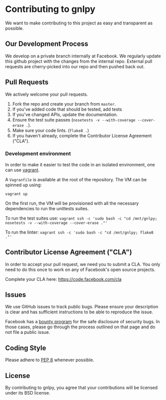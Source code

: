 # Contributing to gnlpy
We want to make contributing to this project as easy and transparent as
possible.

## Our Development Process
We develop on a private branch internally at Facebook. We regularly update
this github project with the changes from the internal repo. External pull
requests are cherry-picked into our repo and then pushed back out.

## Pull Requests
We actively welcome your pull requests.
1. Fork the repo and create your branch from `master`.
2. If you've added code that should be tested, add tests
3. If you've changed APIs, update the documentation.
4. Ensure the test suite passes (`nosetests -v --with-coverage --cover-erase .`).
5. Make sure your code lints. (`flake8 .`)
6. If you haven't already, complete the Contributor License Agreement ("CLA").

### Development environment

In order to make it easier to test the code in an isolated environment, one can
use [vagrant](https://www.vagrantup.com/).

A `Vagranfile` is available at the root of the repository. The VM can be spinned
up using:

`vagrant up`

On the first run, the VM will be provisioned with all the necessary dependencies
to run the unittests suites.

To run the test suites use:
`vagrant ssh -c 'sudo bash -c "cd /mnt/gnlpy; nosetests -v --with-coverage --cover-erase ."'`

To run the linter:
`vagrant ssh -c 'sudo bash -c "cd /mnt/gnlpy; flake8 ."'`


## Contributor License Agreement ("CLA")
In order to accept your pull request, we need you to submit a CLA. You only need
to do this once to work on any of Facebook's open source projects.

Complete your CLA here: <https://code.facebook.com/cla>

## Issues
We use GitHub issues to track public bugs. Please ensure your description is
clear and has sufficient instructions to be able to reproduce the issue.

Facebook has a [bounty program](https://www.facebook.com/whitehat/) for the safe
disclosure of security bugs. In those cases, please go through the process
outlined on that page and do not file a public issue.

## Coding Style
Please adhere to [PEP 8](https://www.python.org/dev/peps/pep-0008/) whenever possible.

## License
By contributing to gnlpy, you agree that your contributions will be licensed
under its BSD license.
